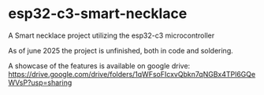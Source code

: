 # esp32-c3-smart-necklace

A Smart necklace project utilizing the esp32-c3 microcontroller

As of june 2025 the project is unfinished, both in code and soldering.

A showcase of the features is available on google drive: https://drive.google.com/drive/folders/1qWFsoFIcxvQbkn7qNGBx4TPl6GQeWVsP?usp=sharing
